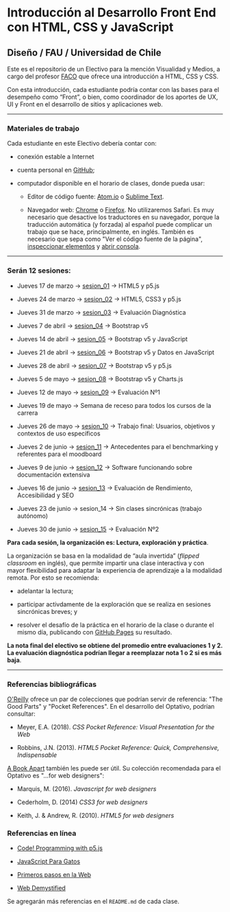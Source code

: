 # Introducción al Desarrollo Front End con HTML, CSS y JavaScript


## Diseño / FAU / Universidad de Chile

Este es el repositorio de un Electivo para la mención Visualidad y Medios, a cargo del profesor [FACO](https://faco.cl/profesor/) que ofrece una introducción a HTML, CSS y CSS.

Con esta introducción, cada estudiante podría contar con las bases para el desempeño como “Front”, o bien, como coordinador de los aportes de UX, UI y Front en el desarrollo de sitios y aplicaciones web.

- - - - - - - - -

### Materiales de trabajo

Cada estudiante en este Electivo debería contar con:

- conexión estable a Internet

- cuenta personal en [GitHub](https://github.com/join);

- computador disponible en el horario de clases, donde pueda usar:

  - Editor de código fuente: [Atom.io](https://atom.io/) o [Sublime Text](https://www.sublimetext.com/).

  - Navegador web: [Chrome](https://www.google.com/intl/es-419/chrome/) o [Firefox](https://www.mozilla.org/es-CL/firefox/new/). No utilizaremos Safari. Es muy necesario que desactive los traductores en su navegador, porque la traducción automática (y forzada) al español puede complicar un trabajo que se hace, principalmente, en inglés. También es necesario que sepa como "Ver el código fuente de la página", [inspeccionar elementos](https://support.hostinger.es/es/articles/2333029-como-inspeccionar-los-elementos-del-sitio-web) y [abrir consola](https://transferwise.com/es/help/articles/2954851/como-abrir-la-consola-de-tu-navegador).

- - - - - - - 

### Serán 12 sesiones:

- Jueves 17 de marzo → [sesion_01](https://github.com/profesorfaco/front-end/tree/main/sesion_01) → HTML5 y p5.js

- Jueves 24 de marzo → [sesion_02](https://github.com/profesorfaco/front-end/tree/main/sesion_02) → HTML5, CSS3 y p5.js

- Jueves 31 de marzo → [sesion_03](https://github.com/profesorfaco/front-end/tree/main/sesion_03) → Evaluación Diagnóstica

- Jueves 7 de abril → [sesion_04](https://github.com/profesorfaco/front-end/tree/main/sesion_04) → Bootstrap v5

- Jueves 14 de abril → [sesion_05](https://github.com/profesorfaco/front-end/tree/main/sesion_05) → Bootstrap v5 y JavaScript 

- Jueves 21 de abril → [sesion_06](https://github.com/profesorfaco/front-end/tree/main/sesion_06) →  Bootstrap v5 y Datos en JavaScript

- Jueves 28 de abril → [sesion_07](https://github.com/profesorfaco/front-end/tree/main/sesion_07) → Bootstrap v5 y p5.js

- Jueves 5 de mayo → [sesion_08](https://github.com/profesorfaco/front-end/tree/main/sesion_08) → Bootstrap v5 y Charts.js

- Jueves 12 de mayo → [sesion_09](https://github.com/profesorfaco/front-end/tree/main/sesion_09) → Evaluación Nº1

- Jueves 19 de mayo → Semana de receso para todos los cursos de la carrera

- Jueves 26 de mayo → [sesion_10](https://github.com/profesorfaco/front-end/tree/main/sesion_10) → Trabajo final: Usuarios, objetivos y contextos de uso específicos

- Jueves 2 de junio → [sesion_11](https://github.com/profesorfaco/front-end/tree/main/sesion_11) → Antecedentes para el benchmarking y referentes para el moodboard

- Jueves 9 de junio → [sesion_12](https://github.com/profesorfaco/front-end/tree/main/sesion_12) → Software funcionando sobre documentación extensiva

- Jueves 16 de junio → [sesion_13](https://github.com/profesorfaco/front-end/tree/main/sesion_13) → Evaluación de Rendimiento, Accesibilidad y SEO 

- Jueves 23 de junio → sesion_14 → Sin clases sincrónicas (trabajo autónomo)

- Jueves 30 de junio → [sesion_15](https://github.com/profesorfaco/front-end/tree/main/sesion_15) → Evaluación Nº2  


**Para cada sesión, la organización es: Lectura, exploración y práctica**. 

La organización se basa en la modalidad de “aula invertida” (*flipped classroom* en inglés), que permite impartir una clase interactiva y con mayor flexibilidad para adaptar la experiencia de aprendizaje a la modalidad remota. Por esto se recomienda:

- adelantar la lectura;
 
- participar activdamente de la exploración que se realiza en sesiones sincrónicas breves; y 

- resolver el desafío de la práctica en el horario de la clase o durante el mismo día, publicando con [GitHub Pages](https://docs.github.com/es/pages/getting-started-with-github-pages/creating-a-github-pages-site) su resultado.

**La nota final del electivo se obtiene del promedio entre evaluaciones 1 y 2. La evaluación diagnóstica podrían llegar a reemplazar nota 1 o 2 si es más baja**.

- - - - - - - - - -

### Referencias bibliográficas

[O'Reilly](http://shop.oreilly.com/) ofrece un par de colecciones que podrían servir de referencia: "The Good Parts" y "Pocket References". En el desarrollo del Optativo, podrían consultar: 

- Meyer, E.A. (2018). *CSS Pocket Reference: Visual Presentation for the Web*

- Robbins, J.N. (2013). *HTML5 Pocket Reference: Quick, Comprehensive, Indispensable*

[A Book Apart](https://abookapart.com/) también les puede ser útil. Su colección recomendada para el Optativo es "…for web designers":

- Marquis, M. (2016). *Javascript for web designers*

- Cederholm, D. (2014) *CSS3 for web designers*

- Keith, J. & Andrew, R. (2010). *HTML5 for web designers*

### Referencias en línea

- [Code! Programming with p5.js](https://youtube.com/playlist?list=PLRqwX-V7Uu6Zy51Q-x9tMWIv9cueOFTFA)

- [JavaScript Para Gatos](https://jsparagatos.com/)

- [Primeros pasos en la Web](https://developer.mozilla.org/es/docs/Learn/Getting_started_with_the_web)

- [Web Demystified](https://www.youtube.com/playlist?list=PLo3w8EB99pqLEopnunz-dOOBJ8t-Wgt2g)

Se agregarán más referencias en el `README.md` de cada clase.
